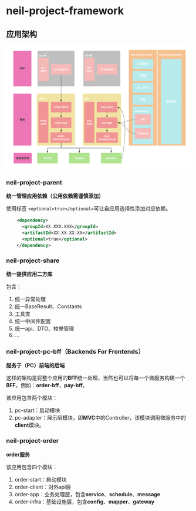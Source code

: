 # neil-project-framework

## 应用架构

![img.png](img.png)

### neil-project-parent

**统一管理应用依赖（公用依赖需谨慎添加）**

使用标签 `<optional>true</optional>`可让自应用选择性添加对应依赖。

```xml
    <dependency>
      <groupId>XX.XXX.XXX</groupId>
      <artifactId>XX-XX-XX-XX</artifactId>
      <optional>true</optional>
    </dependency>
```

### neil-project-share

**统一提供应用二方库**

包含：
1. 统一异常处理
2. 统一BaseResult、Constants
3. 工具类
4. 统一中间件配置
5. 统一api、DTO、枚举管理
6. ...

### neil-project-pc-bff（Backends For Frontends）

**服务于（PC）前端的后端**

这样的架构是将整个应用的**BFF**统一处理，当然也可以将每一个微服务构建一个**BFF**，例如：**order-bff**，**pay-bff**。

该应用包含两个模块：
1. pc-start：启动模块
2. pc-adapter：展示层模块，即**MVC**中的Controller，该模块调用微服务中的**client**模块。


### neil-project-order

**order服务**

该应用包含四个模块：
1. order-start：启动模块
2. order-client：对外api层
3. order-app：业务处理层，包含**service**、**schedule**、**message**
4. order-infra：基础设施层，包含**config**、**mapper**、**gateway**




